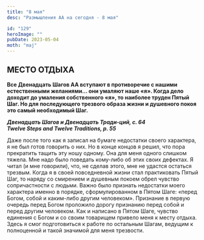 ```yaml
---
title: "8 мая"
desc: "Размышления АА на сегодня - 8 мая"

id: "129"
heroImage: ""
pubDate: 2023-05-04
moth: "maj"
---
```


## МЕСТО ОТДЫХА

**Все Двенадцать Шагов АА вступают в противоречие с нашими естественными
желаниями… они умаляют наше «я». Когда дело доходит до умаления собственного
«я», то наиболее труден Пятый Шаг. Но для последующего трезвого образа жизни и
душевного покоя это самый необходимый Шаг.**

**_Двенадцать Шагов и Двенадцать Тради-ций, с. 64  
Twelve Steps and Twelve Traditions, p. 55_**

Даже после того как я записал на бумаге недостатки своего характера, я не был
готов говорить о них. Но в конце концов я решил, что пора прекратить тащить
эту ношу одному. Она для меня одного слишком тяжела. Мне надо было поведать
кому-либо об этих своих дефектах. Я читал (и мне говорили), что, не сделав
этого, мне не удастся остаться трезвым. Когда я в своей повседневной жизни
стал практиковать Пятый Шаг, то наряду со смирением и душевным покоем обрел
чувство сопричастности с людьми. Важно было признать недостатки моего
характера именно в порядке, сформулированном в Пятом Шаге: «перед Богом, собой
и каким-либо другим человеком». Признание в первую очередь перед Богом
проложило дорогу признанию перед собой и перед другим человеком. Как и
написано в Пятом Шаге, чувство единения с Богом и со своим товарищем привело
меня к месту отдыха. Здесь я смог подготовиться к работе по остальным Шагам,
ведущим к полноценной и такой значимой для меня трезвости.
